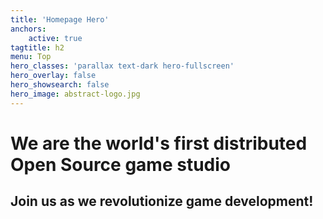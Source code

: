 ```yaml
---
title: 'Homepage Hero'
anchors:
    active: true
tagtitle: h2
menu: Top
hero_classes: 'parallax text-dark hero-fullscreen'
hero_overlay: false
hero_showsearch: false
hero_image: abstract-logo.jpg
---
```


# We are the world's first distributed Open Source game studio
 
 
 
 
## Join us as we revolutionize game development!





